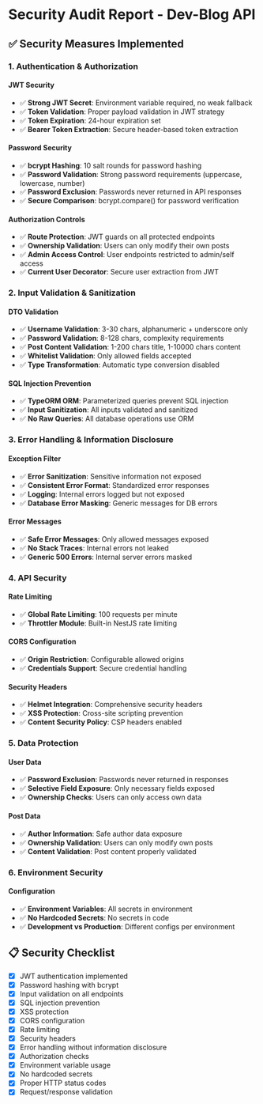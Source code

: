 # Security Audit Report - Dev-Blog API

## ✅ **Security Measures Implemented**

### **1. Authentication & Authorization**

#### **JWT Security**

- ✅ **Strong JWT Secret**: Environment variable required, no weak fallback
- ✅ **Token Validation**: Proper payload validation in JWT strategy
- ✅ **Token Expiration**: 24-hour expiration set
- ✅ **Bearer Token Extraction**: Secure header-based token extraction

#### **Password Security**

- ✅ **bcrypt Hashing**: 10 salt rounds for password hashing
- ✅ **Password Validation**: Strong password requirements (uppercase, lowercase, number)
- ✅ **Password Exclusion**: Passwords never returned in API responses
- ✅ **Secure Comparison**: bcrypt.compare() for password verification

#### **Authorization Controls**

- ✅ **Route Protection**: JWT guards on all protected endpoints
- ✅ **Ownership Validation**: Users can only modify their own posts
- ✅ **Admin Access Control**: User endpoints restricted to admin/self access
- ✅ **Current User Decorator**: Secure user extraction from JWT

### **2. Input Validation & Sanitization**

#### **DTO Validation**

- ✅ **Username Validation**: 3-30 chars, alphanumeric + underscore only
- ✅ **Password Validation**: 8-128 chars, complexity requirements
- ✅ **Post Content Validation**: 1-200 chars title, 1-10000 chars content
- ✅ **Whitelist Validation**: Only allowed fields accepted
- ✅ **Type Transformation**: Automatic type conversion disabled

#### **SQL Injection Prevention**

- ✅ **TypeORM ORM**: Parameterized queries prevent SQL injection
- ✅ **Input Sanitization**: All inputs validated and sanitized
- ✅ **No Raw Queries**: All database operations use ORM

### **3. Error Handling & Information Disclosure**

#### **Exception Filter**

- ✅ **Error Sanitization**: Sensitive information not exposed
- ✅ **Consistent Error Format**: Standardized error responses
- ✅ **Logging**: Internal errors logged but not exposed
- ✅ **Database Error Masking**: Generic messages for DB errors

#### **Error Messages**

- ✅ **Safe Error Messages**: Only allowed messages exposed
- ✅ **No Stack Traces**: Internal errors not leaked
- ✅ **Generic 500 Errors**: Internal server errors masked

### **4. API Security**

#### **Rate Limiting**

- ✅ **Global Rate Limiting**: 100 requests per minute
- ✅ **Throttler Module**: Built-in NestJS rate limiting

#### **CORS Configuration**

- ✅ **Origin Restriction**: Configurable allowed origins
- ✅ **Credentials Support**: Secure credential handling

#### **Security Headers**

- ✅ **Helmet Integration**: Comprehensive security headers
- ✅ **XSS Protection**: Cross-site scripting prevention
- ✅ **Content Security Policy**: CSP headers enabled

### **5. Data Protection**

#### **User Data**

- ✅ **Password Exclusion**: Passwords never returned in responses
- ✅ **Selective Field Exposure**: Only necessary fields exposed
- ✅ **Ownership Checks**: Users can only access own data

#### **Post Data**

- ✅ **Author Information**: Safe author data exposure
- ✅ **Ownership Validation**: Users can only modify own posts
- ✅ **Content Validation**: Post content properly validated

### **6. Environment Security**

#### **Configuration**

- ✅ **Environment Variables**: All secrets in environment
- ✅ **No Hardcoded Secrets**: No secrets in code
- ✅ **Development vs Production**: Different configs per environment

## 📋 **Security Checklist**

- [x] JWT authentication implemented
- [x] Password hashing with bcrypt
- [x] Input validation on all endpoints
- [x] SQL injection prevention
- [x] XSS protection
- [x] CORS configuration
- [x] Rate limiting
- [x] Security headers
- [x] Error handling without information disclosure
- [x] Authorization checks
- [x] Environment variable usage
- [x] No hardcoded secrets
- [x] Proper HTTP status codes
- [x] Request/response validation

